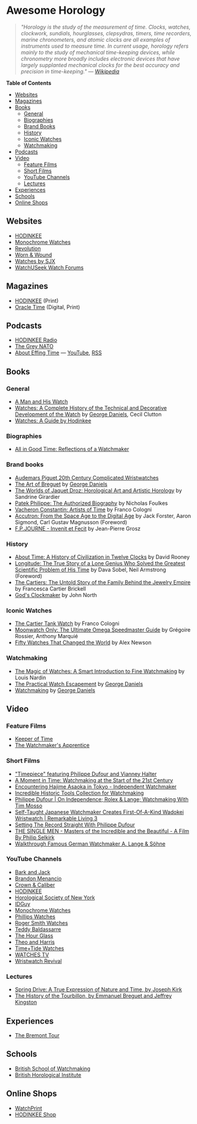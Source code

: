 # Awesome Horology

> _"Horology is the study of the measurement of time. Clocks, watches, clockwork, sundials, hourglasses, clepsydras, timers, time recorders, marine chronometers, and atomic clocks are all examples of instruments used to measure time. In current usage, horology refers mainly to the study of mechanical time-keeping devices, while chronometry more broadly includes electronic devices that have largely supplanted mechanical clocks for the best accuracy and precision in time-keeping." — [Wikipedia](https://en.wikipedia.org/wiki/Horology)_

**Table of Contents**

- [Websites](#websites)
- [Magazines](#magazines)
- [Books](#books)
  - [General](#general)
  - [Biographies](#biographies)
  - [Brand Books](#brand-books)
  - [History](#history)
  - [Iconic Watches](#iconic-watches)
  - [Watchmaking](#watchmaking)
- [Podcasts](#podcasts)
- [Video](#video)
  - [Feature Films](#feature-films)
  - [Short Films](#short-films)
  - [YouTube Channels](#youtube-channels)
  - [Lectures](#lectures)
- [Experiences](#experiences)
- [Schools](#schools)
- [Online Shops](#online-shops)

## Websites

- [HODINKEE](https://www.hodinkee.com/)
- [Monochrome Watches](https://monochrome-watches.com/)
- [Revolution](https://revolutionwatch.com/)
- [Worn & Wound](https://wornandwound.com/)
- [Watches by SJX](https://watchesbysjx.com/)
- [WatchUSeek Watch Forums](https://www.watchuseek.com/)

## Magazines

- [HODINKEE](https://www.hodinkee.com/magazine) (Print)
- [Oracle Time](https://oracleoftime.com/magazine/) (Digital, Print)

## Podcasts

- [HODINKEE Radio](https://www.hodinkee.com/browse/hodinkee-radio)
- [The Grey NATO](https://thegreynato.com/)
- [About Effing Time](https://abouteffingtime.net/password) — [YouTube](https://www.youtube.com/channel/UCqRdOESEo9GGB1zh4YW1iKw), [RSS](https://feeds.buzzsprout.com/2001228.rss)

## Books

### General

- [A Man and His Watch](https://www.goodreads.com/en/book/show/36361178-a-man-and-his-watch)
- [Watches: A Complete History of the Technical and Decorative Development of the Watch](https://www.goodreads.com/book/show/58578773-watches) by [George Daniels](https://www.danielslondon.com/), Cecil Clutton
- [Watches: A Guide by Hodinkee](https://www.goodreads.com/book/show/50240178-watches)

### Biographies

- [All in Good Time: Reflections of a Watchmaker](https://www.goodreads.com/en/book/show/8845277-all-in-good-time)

### Brand books

- [Audemars Piguet 20th Century Complicated Wristwatches](https://www.hodinkee.com/articles/audemars-piguet-20th-century-complicated-wristwatches)
- [The Art of Breguet](https://www.goodreads.com/book/show/53426662-art-of-breguet-the) by [George Daniels](https://www.danielslondon.com/)
- [The Worlds of Jaquet Droz: Horological Art and Artistic Horology](https://www.amazon.com/Worlds-Jaquet-Droz-Horological-Artistic/dp/2940506396) by Sandrine Girardier
- [Patek Philippe: The Authorized Biography](https://www.goodreads.com/book/show/27882472-patek-philippe) by Nicholas Foulkes
- [Vacheron Constantin: Artists of Time](https://www.goodreads.com/book/show/25489335-vacheron-constantin) by Franco Cologni
- [Accutron: From the Space Age to the Digital Age](https://www.accutronwatch.com/products/0d043) by Jack Forster, Aaron Sigmond, Carl Gustav Magnusson (Foreword)
- [F.P.JOURNE - Invenit et Fecit](https://watchprint.com/en/brands-that-make-it-happen/292-fpjourne-invenit-et-fecit.html) by Jean-Pierre Grosz

### History

- [About Time: A History of Civilization in Twelve Clocks](https://www.goodreads.com/en/book/show/55298389-about-time) by David Rooney
- [Longitude: The True Story of a Lone Genius Who Solved the Greatest Scientific Problem of His Time](https://www.goodreads.com/book/show/4806.Longitude) by Dava Sobel, Neil Armstrong (Foreword)
- [The Cartiers: The Untold Story of the Family Behind the Jewelry Empire](https://www.goodreads.com/en/book/show/43982449-the-cartiers) by Francesca Cartier Brickell
- [God's Clockmaker](https://www.goodreads.com/book/show/2071784.God_s_Clockmaker) by John North

### Iconic Watches

- [The Cartier Tank Watch](https://www.goodreads.com/book/show/34508295-the-cartier-tank-watch) by Franco Cologni
- [Moonwatch Only: The Ultimate Omega Speedmaster Guide](https://www.goodreads.com/book/show/48704369-moonwatch-only) by Grégoire Rossier, Anthony Marquié
- [Fifty Watches That Changed the World](https://www.goodreads.com/en/book/show/24905540-fifty-watches-that-changed-the-world) by Alex Newson

### Watchmaking

- [The Magic of Watches: A Smart Introduction to Fine Watchmaking](https://www.goodreads.com/en/book/show/42357170-the-magic-of-watches---revised-and-updated) by Louis Nardin
- [The Practical Watch Escapement](https://www.goodreads.com/book/show/12698161-the-practical-watch-escapement) by [George Daniels](https://www.danielslondon.com/)
- [Watchmaking](https://www.goodreads.com/book/show/1363341.Watchmaking) by [George Daniels](https://www.danielslondon.com/)

## Video

### Feature Films

- [Keeper of Time](https://www.keeperoftimemovie.com/)
- [The Watchmaker's Apprentice](https://www.amazon.co.uk/gp/video/detail/B095NFGCCC)

### Short Films

- ["Timepiece" featuring Philippe Dufour and Vianney Halter](https://www.youtube.com/watch?v=dQtrzLl6-Gg&list=PLPhU2Tz1TddA9Frllryn5WRvDZih9EpqT)
- [A Moment in Time: Watchmaking at the Start of the 21st Century](https://www.youtube.com/watch?v=QEJDsn_-haE&list=PLPhU2Tz1TddA9Frllryn5WRvDZih9EpqT)
- [Encountering Hajime Asaoka in Tokyo - Independent Watchmaker](https://www.youtube.com/watch?v=p_bOpjkW9nY&list=PLPhU2Tz1TddA9Frllryn5WRvDZih9EpqT)
- [Incredible Historic Tools Collection for Watchmaking](https://www.youtube.com/watch?v=i7yC2u1obD8&list=PLPhU2Tz1TddA9Frllryn5WRvDZih9EpqT)
- [Philippe Dufour | On Independence; Rolex & Lange; Watchmaking With Tim Mosso](https://www.youtube.com/watch?v=-bMin3cQkKA&list=PLPhU2Tz1TddA9Frllryn5WRvDZih9EpqT)
- [Self-Taught Japanese Watchmaker Creates First-Of-A-Kind Wadokei Wristwatch | Remarkable Living 3](https://www.youtube.com/watch?v=qp1-W3saJmo&list=PLPhU2Tz1TddA9Frllryn5WRvDZih9EpqT)
- [Setting The Record Straight With Philippe Dufour](https://www.youtube.com/watch?v=5ynbw9uO7Ag&list=PLPhU2Tz1TddA9Frllryn5WRvDZih9EpqT)
- [THE SINGLE MEN - Masters of the Incredible and the Beautiful - A Film By Philip Selkirk](https://www.youtube.com/watch?v=thAKJnp0ntU&list=PLPhU2Tz1TddA9Frllryn5WRvDZih9EpqT)
- [Walkthrough Famous German Watchmaker A. Lange & Söhne](https://www.youtube.com/watch?v=DGAsib-4mCk&list=PLPhU2Tz1TddA9Frllryn5WRvDZih9EpqT)

### YouTube Channels

- [Bark and Jack](https://www.youtube.com/c/BarkandJack)
- [Brandon Menancio](https://www.youtube.com/channel/UCmhdJg8p2s69_2dgnNmp-3w)
- [Crown & Caliber](https://www.youtube.com/user/crownandcaliber)
- [HODINKEE](https://www.youtube.com/c/hodinkee)
- [Horological Society of New York](https://www.youtube.com/c/HorologicalSocietyofNewYork)
- [IDGuy](https://www.youtube.com/channel/UCzf6rqsEBni5G2TSevD6F4A)
- [Monochrome Watches](https://www.youtube.com/user/MonochromeWatches)
- [Phillips Watches](https://www.youtube.com/channel/UC1rfjl5iFe0_LehYGtfH0vQ)
- [Roger Smith Watches](https://www.youtube.com/user/rwsmithwatches)
- [Teddy Baldassarre](https://www.youtube.com/c/TeddyBaldassarre)
- [The Hour Glass](https://www.youtube.com/channel/UCrS1X1VVUgTPtejY0hqIx0w)
- [Theo and Harris](https://www.youtube.com/channel/UCqhmd5fM8oJrJnahTxaMUUA)
- [Time+Tide Watches](https://www.youtube.com/user/timetidewatches)
- [WATCHES TV](https://www.youtube.com/user/thewatchestv)
- [Wristwatch Revival](https://www.youtube.com/c/WristwatchRevival)

### Lectures

- [Spring Drive: A True Expression of Nature and Time, by Joseph Kirk](https://www.youtube.com/watch?v=R1T32GWdkew&list=PLPhU2Tz1TddA9Frllryn5WRvDZih9EpqT)
- [The History of the Tourbillon, by Emmanuel Breguet and Jeffrey Kingston](https://www.youtube.com/watch?v=u3WI9woZcKQ&list=PLPhU2Tz1TddA9Frllryn5WRvDZih9EpqT)

## Experiences

- [The Bremont Tour](https://www.bremont.com/products/the-bremont-tour)

## Schools

- [British School of Watchmaking](https://www.britishschoolofwatchmaking.co.uk/)
- [British Horological Institute](https://bhi.co.uk/)

## Online Shops

- [WatchPrint](https://watchprint.com/en/)
- [HODINKEE Shop](https://shop.hodinkee.com/)
